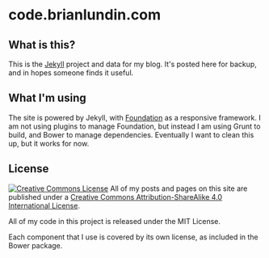 # code.brianlundin.com


## What is this?
This is the [Jekyll](http://jekyllrb.com) project and data for my blog. It's posted here for backup, and in hopes someone finds it useful.

## What I'm using
The site is powered by Jekyll, with [Foundation](http://foundation.zurb.com) as a responsive framework. I am not using plugins to manage Foundation, but instead I am using Grunt to build, and Bower to manage dependencies. Eventually I want to clean this up, but it works for now.

## License
<a rel="license" href="http://creativecommons.org/licenses/by-sa/4.0/"><img alt="Creative Commons License" style="border-width:0" src="https://i.creativecommons.org/l/by-sa/4.0/88x31.png" /></a> All of my posts and pages on this site are published under a <a rel="license" href="http://creativecommons.org/licenses/by-sa/4.0/">Creative Commons Attribution-ShareAlike 4.0 International License</a>.

All of my code in this project is released under the MIT License.

Each component that I use is covered by its own license, as included in the Bower package.
